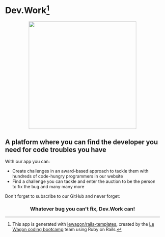 # Dev.Work[^1]

<div align="center"> <img src="https://user-images.githubusercontent.com/27622683/187276404-4e05d486-6084-4f0f-b2c0-16aa586b649e.png" width=350> </div>

## A platform where you can find the developer you need for code troubles you have

With our app you can:
- Create challenges in an award-based approach to tackle them with hundreds of code-hungry programmers in our website
- Find a challenge you can tackle and enter the auction to be the person to fix the bug
and many many more

Don't forget to subscribe to our GitHub and never forget:
### <div align="center">Whatever bug you can't fix, Dev.Work can!</div>

[^1]: This app is generated with [lewagon/rails-templates](https://github.com/lewagon/rails-templates), created by the [Le Wagon coding bootcamp](https://www.lewagon.com) team using Ruby on Rails.
